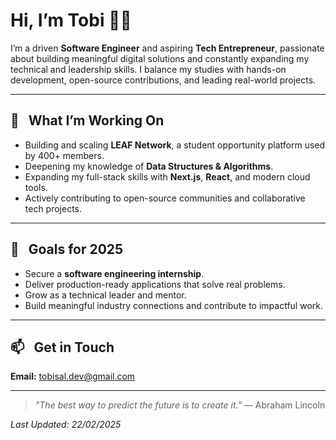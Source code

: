 # Hi, I’m Tobi 👋🏾

I’m a driven **Software Engineer** and aspiring **Tech Entrepreneur**, passionate about building meaningful digital solutions and constantly expanding my technical and leadership skills. I balance my studies with hands-on development, open-source contributions, and leading real-world projects.

---

## 🚀 &nbsp; What I’m Working On
- Building and scaling **LEAF Network**, a student opportunity platform used by 400+ members.
- Deepening my knowledge of **Data Structures & Algorithms**.
- Expanding my full-stack skills with **Next.js**, **React**, and modern cloud tools.
- Actively contributing to open-source communities and collaborative tech projects.

---

## 🎯 &nbsp; Goals for 2025
- Secure a **software engineering internship**.
- Deliver production-ready applications that solve real problems.
- Grow as a technical leader and mentor.
- Build meaningful industry connections and contribute to impactful work.

---


## 📫 &nbsp; Get in Touch

**Email:** tobisal.dev@gmail.com

---

> _"The best way to predict the future is to create it."_ — Abraham Lincoln

_Last Updated: 22/02/2025_